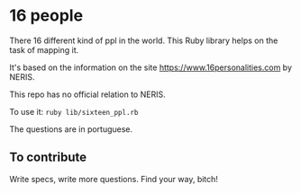 # 16 people

There 16 different kind of ppl in the world. This Ruby library helps
on the task of mapping it.

It's based on the information on the site https://www.16personalities.com by
NERIS.

This repo has no official relation to NERIS.

To use it:
  `ruby lib/sixteen_ppl.rb`

The questions are in portuguese.

## To contribute

Write specs, write more questions. Find your way, bitch!